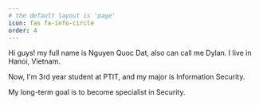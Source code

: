 ```yaml
---
# the default layout is 'page'
icon: fas fa-info-circle
order: 4
---
```



Hi guys! my full name is Nguyen Quoc Dat, also can call me Dylan. I live in Hanoi, Vietnam.

Now, I'm 3rd year student at PTIT, and my major is Information Security.

My long-term goal is to become specialist in Security.
